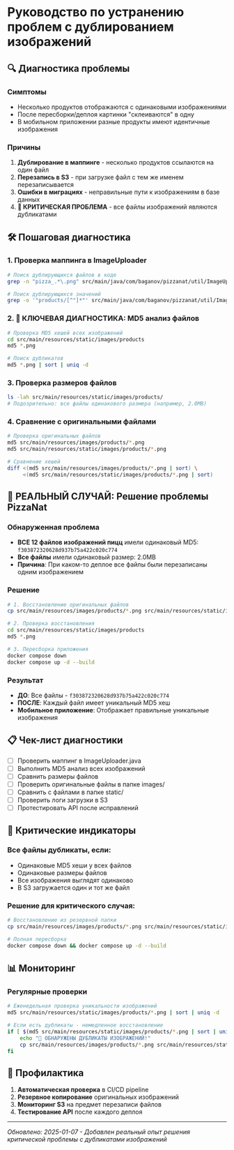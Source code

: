 # Руководство по устранению проблем с дублированием изображений

## 🔍 Диагностика проблемы

### Симптомы
- Несколько продуктов отображаются с одинаковыми изображениями
- После пересборки/деплоя картинки "склеиваются" в одну
- В мобильном приложении разные продукты имеют идентичные изображения

### Причины
1. **Дублирование в маппинге** - несколько продуктов ссылаются на один файл
2. **Перезапись в S3** - при загрузке файл с тем же именем перезаписывается
3. **Ошибки в миграциях** - неправильные пути к изображениям в базе данных
4. **🚨 КРИТИЧЕСКАЯ ПРОБЛЕМА** - все файлы изображений являются дубликатами

## 🛠️ Пошаговая диагностика

### 1. Проверка маппинга в ImageUploader
```bash
# Поиск дублирующихся файлов в коде
grep -n "pizza_.*\.png" src/main/java/com/baganov/pizzanat/util/ImageUploader.java

# Поиск дублирующихся значений
grep -o '"products/[^"]*"' src/main/java/com/baganov/pizzanat/util/ImageUploader.java | sort | uniq -d
```

### 2. 🔑 КЛЮЧЕВАЯ ДИАГНОСТИКА: MD5 анализ файлов
```bash
# Проверка MD5 хешей всех изображений
cd src/main/resources/static/images/products
md5 *.png

# Поиск дубликатов
md5 *.png | sort | uniq -d
```

### 3. Проверка размеров файлов
```bash
ls -lah src/main/resources/static/images/products/
# Подозрительно: все файлы одинакового размера (например, 2.0MB)
```

### 4. Сравнение с оригинальными файлами
```bash
# Проверка оригинальных файлов
md5 src/main/resources/images/products/*.png
md5 src/main/resources/static/images/products/*.png

# Сравнение хешей
diff <(md5 src/main/resources/images/products/*.png | sort) \
     <(md5 src/main/resources/static/images/products/*.png | sort)
```

## 🎯 РЕАЛЬНЫЙ СЛУЧАЙ: Решение проблемы PizzaNat

### Обнаруженная проблема
- **ВСЕ 12 файлов изображений пицц** имели одинаковый MD5: `f303872320628d937b75a422c020c774`
- **Все файлы** имели одинаковый размер: 2.0MB
- **Причина**: При каком-то деплое все файлы были перезаписаны одним изображением

### Решение
```bash
# 1. Восстановление оригинальных файлов
cp src/main/resources/images/products/*.png src/main/resources/static/images/products/

# 2. Проверка восстановления
cd src/main/resources/static/images/products
md5 *.png

# 3. Пересборка приложения
docker compose down
docker compose up -d --build
```

### Результат
- **ДО**: Все файлы - `f303872320628d937b75a422c020c774`
- **ПОСЛЕ**: Каждый файл имеет уникальный MD5 хеш
- **Мобильное приложение**: Отображает правильные уникальные изображения

## 📋 Чек-лист диагностики

- [ ] Проверить маппинг в ImageUploader.java
- [ ] Выполнить MD5 анализ всех изображений
- [ ] Сравнить размеры файлов
- [ ] Проверить оригинальные файлы в папке images/
- [ ] Сравнить с файлами в папке static/
- [ ] Проверить логи загрузки в S3
- [ ] Протестировать API после исправлений

## 🚨 Критические индикаторы

### Все файлы дубликаты, если:
- Одинаковые MD5 хеши у всех файлов
- Одинаковые размеры файлов
- Все изображения выглядят одинаково
- В S3 загружается один и тот же файл

### Решение для критического случая:
```bash
# Восстановление из резервной папки
cp src/main/resources/images/products/*.png src/main/resources/static/images/products/

# Полная пересборка
docker compose down && docker compose up -d --build
```

## 📊 Мониторинг

### Регулярные проверки
```bash
# Еженедельная проверка уникальности изображений
md5 src/main/resources/static/images/products/*.png | sort | uniq -d

# Если есть дубликаты - немедленное восстановление
if [ $(md5 src/main/resources/static/images/products/*.png | sort | uniq -d | wc -l) -gt 0 ]; then
    echo "🚨 ОБНАРУЖЕНЫ ДУБЛИКАТЫ ИЗОБРАЖЕНИЙ!"
    cp src/main/resources/images/products/*.png src/main/resources/static/images/products/
fi
```

## 🔧 Профилактика

1. **Автоматическая проверка** в CI/CD pipeline
2. **Резервное копирование** оригинальных изображений
3. **Мониторинг S3** на предмет перезаписи файлов
4. **Тестирование API** после каждого деплоя

---

*Обновлено: 2025-01-07 - Добавлен реальный опыт решения критической проблемы с дубликатами изображений* 